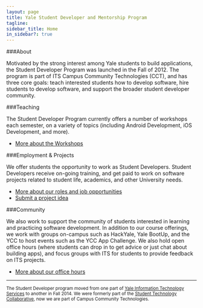 ```yaml
---
layout: page
title: Yale Student Developer and Mentorship Program
tagline:
sidebar_title: Home
in_sidebar?: true
---
```


###About

Motivated by the strong interest among Yale students to build applications, the
Student Developer Program was launched in the Fall of 2012. The program is part
of ITS Campus Community Technologies (CCT), and has three core goals: teach
interested students how to develop software, hire students to develop software,
and support the broader student developer community.

###Teaching

The Student Developer Program currently offers a number of workshops each semester,
on a variety of topics (including Android Development, iOS Development, and more).

- [More about the Workshops](courses.html)

###Employment & Projects

We offer students the opportunity to work as Student Developers. Student
Developers receive on-going training, and get paid to work on software projects
related to student life, academics, and other University needs.

- [More about our roles and job opportunities](/jobs/index.html)
- [Submit a project idea](http://its.yale.edu/centers/student-technology-collaborative/student-developer-projects-and-project-proposals)

###Community

We also work to support the community of students interested in learning and
practicing software development. In addition to our course offerings, we work
with groups on-campus such as HackYale, Yale BootUp, and the YCC to host events
such as the YCC App Challenge. We also hold open office hours (where students
can drop in to get advice or just chat about building apps), and focus groups
with ITS for students to provide feedback on ITS projects.

- [More about our office hours](officehours.html)

-----

<small>The Student Developer program moved from one part of
[Yale Information Technology Services](http://its.yale.edu/) to another in Fall
2014. We were formerly part of the [Student Technology Collaborative](http://www.yale.edu/stc), now we are
part of Campus Community Technologies.</small>

